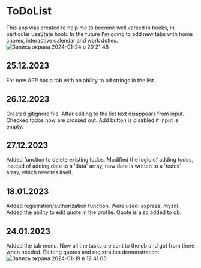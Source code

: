 # ToDoList
This app was created to help me to become well versed in hooks, in particular useState hook. In the future I'm going to add new tabs with home chores, interactive calendar and work duties. 
![Запись экрана 2024-01-24 в 20 21 48](https://github.com/AV-Loginova/ToDoList/assets/129111624/d8138814-d7de-4265-83b2-a2aef0d74b34)





## 25.12.2023
For now APP has a tab with an ability to ad strings in the list. 
## 26.12.2023
Created gitignore file. After adding to the list text disappears from input. Checked todos now are crossed out. Add button is disabled if input is empty.
## 27.12.2023
Added function to delete existing todos. Modified the logic of adding todos, instead of adding data to a 'data' array, now data is written to a 'todos' array, which rewrites itself.
## 18.01.2023
Added registration/authorization function. Were used: express, mysql. 
Added the ability to edit quote in the profile. Quote is also added to db.
## 24.01.2023
Added the tab menu. Now all the tasks are sent to the db and got from there when needed.
Editting quotes and registration demonstration:
![Запись экрана 2024-01-19 в 12 41 03](https://github.com/AV-Loginova/ToDoList/assets/129111624/a996d4a9-f718-46ec-be7e-e1ab0e678c5e)
